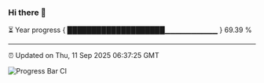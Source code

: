 ### Hi there 👋

⏳ Year progress { ████████████████████▁▁▁▁▁▁▁▁▁▁ } 69.39 %

---

⏰ Updated on Thu, 11 Sep 2025 06:37:25 GMT

![Progress Bar CI](https://github.com/DhruviPatel157/GitHub-Actions-Demo/workflows/Progress%20Bar%20CI/badge.svg)
